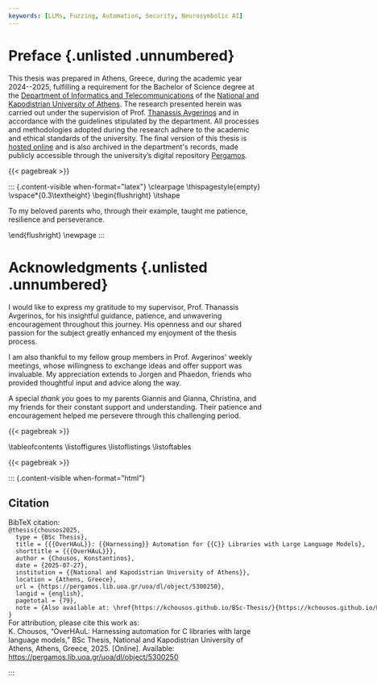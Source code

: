 ```yaml
---
keywords: [LLMs, Fuzzing, Automation, Security, Neurosymbolic AI]
---
```

# Preface {.unlisted .unnumbered}

This thesis was prepared in Athens, Greece, during the academic year 2024--2025, fulfilling a requirement for the Bachelor of Science degree at the [Department of Informatics and Telecommunications](https://www.di.uoa.gr/en) of the [National and Kapodistrian University of Athens](https://en.uoa.gr/). The research presented herein was carried out under the supervision of Prof. [Thanassis Avgerinos](https://cgi.di.uoa.gr/~thanassis/) and in accordance with the guidelines stipulated by the department. All processes and methodologies adopted during the research adhere to the academic and ethical standards of the university. The final version of this thesis is [hosted online](https://kchousos.github.io/BSc-Thesis/) and is also archived in the department's records, made publicly accessible through the university’s digital repository [Pergamos](https://pergamos.lib.uoa.gr/uoa/dl/object/5300250).

{{< pagebreak >}}

<!-- Inscription/dedication page for pdf output -->
::: {.content-visible when-format="latex"}
\clearpage
\thispagestyle{empty}
\vspace*{0.3\textheight}
\begin{flushright}
\itshape
 
To my beloved parents who, through their example, taught me patience, resilience and perseverance.

\end{flushright}
\newpage
:::

# Acknowledgments {.unlisted .unnumbered}

I would like to express my gratitude to my supervisor, Prof. Thanassis Avgerinos, for his insightful guidance, patience, and unwavering encouragement throughout this journey. His openness and our shared passion for the subject greatly enhanced my enjoyment of the thesis process.

I am also thankful to my fellow group members in Prof. Avgerinos' weekly meetings, whose willingness to exchange ideas and offer support was invaluable. My appreciation extends to Jorgen and Phaedon, friends who provided thoughtful input and advice along the way.

A special *thank you* goes to my parents Giannis and Gianna, Christina, and my friends for their constant support and understanding. Their patience and encouragement helped me persevere through this challenging period.

{{< pagebreak >}}

\tableofcontents
\listoffigures
\listoflistings
\listoftables

{{< pagebreak >}}

::: {.content-visible when-format="html"}

<div id="quarto-appendix" class="default">
<section class="quarto-appendix-contents" id="quarto-citation"><h2 class="anchored quarto-appendix-heading" id="citation">Citation</h2><div><div class="quarto-appendix-secondary-label">BibTeX citation:</div>
<pre class="sourceCode code-with-copy quarto-appendix-bibtex"><code class="sourceCode bibtex">@thesis{chousos2025,
  type = {BSc Thesis},
  title = {{{OverHAuL}}: {{Harnessing}} Automation for {{C}} Libraries with Large Language Models},
  shorttitle = {{{OverHAuL}}},
  author = {Chousos, Konstantinos},
  date = {2025-07-27},
  institution = {{National and Kapodistrian University of Athens}},
  location = {Athens, Greece},
  url = {https://pergamos.lib.uoa.gr/uoa/dl/object/5300250},
  langid = {english},
  pagetotal = {79},
  note = {Also available at: \href{https://kchousos.github.io/BSc-Thesis/}{https://kchousos.github.io/BSc-Thesis/}}
}</code></pre>
<div class="quarto-appendix-secondary-label">For attribution, please cite this work as:</div><div id="ref-chousos2025" class="csl-entry quarto-appendix-citeas">
K. Chousos, “OverHAuL: Harnessing automation for C libraries with large language models,” BSc Thesis, National and Kapodistrian University of Athens, Athens, Greece, 2025. [Online]. Available: <a href="https://pergamos.lib.uoa.gr/uoa/dl/object/5300250">https://pergamos.lib.uoa.gr/uoa/dl/object/5300250</a></div></div></section></div>

:::
